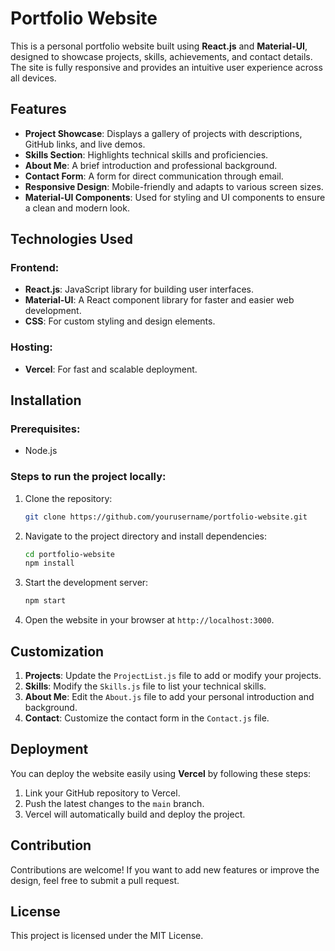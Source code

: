 # Portfolio Website

This is a personal portfolio website built using **React.js** and **Material-UI**, designed to showcase projects, skills, achievements, and contact details. The site is fully responsive and provides an intuitive user experience across all devices.

## Features

- **Project Showcase**: Displays a gallery of projects with descriptions, GitHub links, and live demos.
- **Skills Section**: Highlights technical skills and proficiencies.
- **About Me**: A brief introduction and professional background.
- **Contact Form**: A form for direct communication through email.
- **Responsive Design**: Mobile-friendly and adapts to various screen sizes.
- **Material-UI Components**: Used for styling and UI components to ensure a clean and modern look.

## Technologies Used

### Frontend:
- **React.js**: JavaScript library for building user interfaces.
- **Material-UI**: A React component library for faster and easier web development.
- **CSS**: For custom styling and design elements.

### Hosting:
- **Vercel**: For fast and scalable deployment.

## Installation

### Prerequisites:
- Node.js

### Steps to run the project locally:

1. Clone the repository:

    ```bash
    git clone https://github.com/yourusername/portfolio-website.git
    ```

2. Navigate to the project directory and install dependencies:

    ```bash
    cd portfolio-website
    npm install
    ```

3. Start the development server:

    ```bash
    npm start
    ```

4. Open the website in your browser at `http://localhost:3000`.

## Customization

1. **Projects**: Update the `ProjectList.js` file to add or modify your projects.
2. **Skills**: Modify the `Skills.js` file to list your technical skills.
3. **About Me**: Edit the `About.js` file to add your personal introduction and background.
4. **Contact**: Customize the contact form in the `Contact.js` file.

## Deployment

You can deploy the website easily using **Vercel** by following these steps:

1. Link your GitHub repository to Vercel.
2. Push the latest changes to the `main` branch.
3. Vercel will automatically build and deploy the project.

## Contribution

Contributions are welcome! If you want to add new features or improve the design, feel free to submit a pull request.

## License

This project is licensed under the MIT License.

